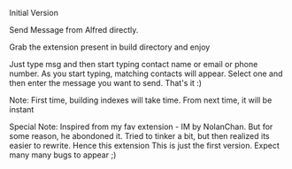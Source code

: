 Initial Version

Send Message from Alfred directly.

Grab the extension present in build directory and enjoy

Just type msg and then start typing contact name or email or phone number. As you start typing, matching contacts will appear. Select one and then enter the message you want to send. That's it :)

Note:
First time, building indexes will take time. From next time, it will be instant

Special Note:
Inspired from my fav extension - IM by NolanChan. But for some reason, he abondoned it. Tried to tinker a bit, but then realized its easier to rewrite. Hence this extension
This is just the first version. Expect many many bugs to appear ;)
